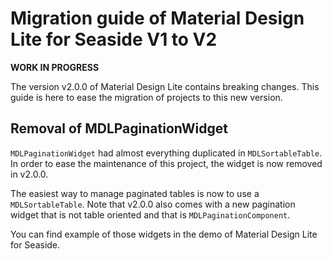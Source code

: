 # Migration guide of Material Design Lite for Seaside V1 to V2

**WORK IN PROGRESS**

The version v2.0.0 of Material Design Lite contains breaking changes. This guide is here to ease the migration of projects to this new version. 

## Removal of MDLPaginationWidget

`MDLPaginationWidget` had almost everything duplicated in `MDLSortableTable`. In order to ease the maintenance of this project, the widget is now removed in v2.0.0.

The easiest way to manage paginated tables is now to use a `MDLSortableTable`. Note that v2.0.0 also comes with a new pagination widget that is not table oriented and that is `MDLPaginationComponent`.

You can find example of those widgets in the demo of Material Design Lite for Seaside. 